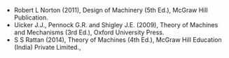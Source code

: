 * Robert L Norton (2011), Design of Machinery (5th Ed.), McGraw Hill Publication.
* Uicker J.J., Pennock G.R. and Shigley J.E. (2009), Theory of Machines and Mechanisms (3rd Ed.), Oxford University Press.
* S S Rattan (2014), Theory of Machines (4th Ed.), McGraw Hill Education (India) Private Limited.,